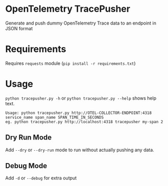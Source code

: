 # OpenTelemetry TracePusher

Generate and push dummy OpenTelemetry Trace data to an endpoint in JSON format

# Requirements
Requires `requests` module (`pip install -r requirements.txt`)

# Usage

`python tracepusher.py -h` or `python tracepusher.py --help` shows help text.

```
Usage: python tracepusher.py http://OTEL-COLLECTOR-ENDPOINT:4318 service_name span_name SPAN_TIME_IN_SECONDS
eg. python tracepusher.py http://localhost:4318 tracepusher my-span 2
```

## Dry Run Mode
Add `--dry` or `--dry-run` mode to run without actually pushing any data.

## Debug Mode
Add `-d` or `--debug` for extra output

